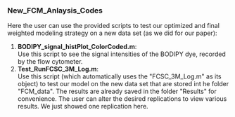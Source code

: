 ### New\_FCM\_Anlaysis\_Codes
Here the user can use the provided scripts to test our optimized and final weighted modeling strategy on a new data set (as we did for our paper):
1. **BODIPY\_signal\_histPlot\_ColorCoded.m**:  
Use this script to see the signal intensities of the BODIPY dye, recorded by the flow cytometer.
2. **Test\_RunFCSC\_3M\_Log.m**:  
Use this script (which automatically uses the "FCSC\_3M\_Log.m" as its object) to test our model on the new data set that are stored int he folder "FCM\_data". The results are already saved in the folder "Results" for convenience. The user can alter the desired replications to view various results. We just showed one replication here.

